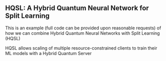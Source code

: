 ## HQSL: A Hybrid Quantum Neural Network for Split Learning

This is an example (full code can be provided upon reasonable requests) of how we can combine Hybrid Quantum Neural Networks with Split Learning (HQSL)

HQSL allows scaling of multiple resource-constrained clients to train their ML models with a Hybrid Quantum Server

